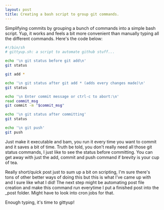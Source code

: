 ```yaml
---
layout: post
title: Creating a bash script to group git commands.
---
```


Simplifying commits by grouping a bunch of commands into a simple bash script. Yup, it works and feels a bit more convenient than manually typing all the different commands. Here's the code below:

```bash
#!/bin/sh
# gittyup.sh: a script to automate github stuff...

echo '\n git status before git add\n'
git status

git add *

echo '\n git status after git add * (adds every changes made)\n'
git status

echo '\n Enter commit message or ctrl-c to abort:\n'
read commit_msg
git commit -m "$commit_msg"

echo '\n git status after committing'
git status

echo '\n git push'
git push
```

Just make it executable and bam, you run it every time you want to commit and it saves a bit of time. Truth be told, you don't really need all those git status commands, I just like to see the status before committing. You can get away with just the add, commit and push command if brevity is your cup of tea.

Really short/quick post just to sum up a bit on scripting, I'm sure there's tons of other better ways of doing this but this is what I've came up with and I sure like what I did! The next step might be automating post file creation and make this command run everytime I put a finished post into the _post folder. Might have to look into cron jobs for that.

Enough typing, it's time to gittyup!